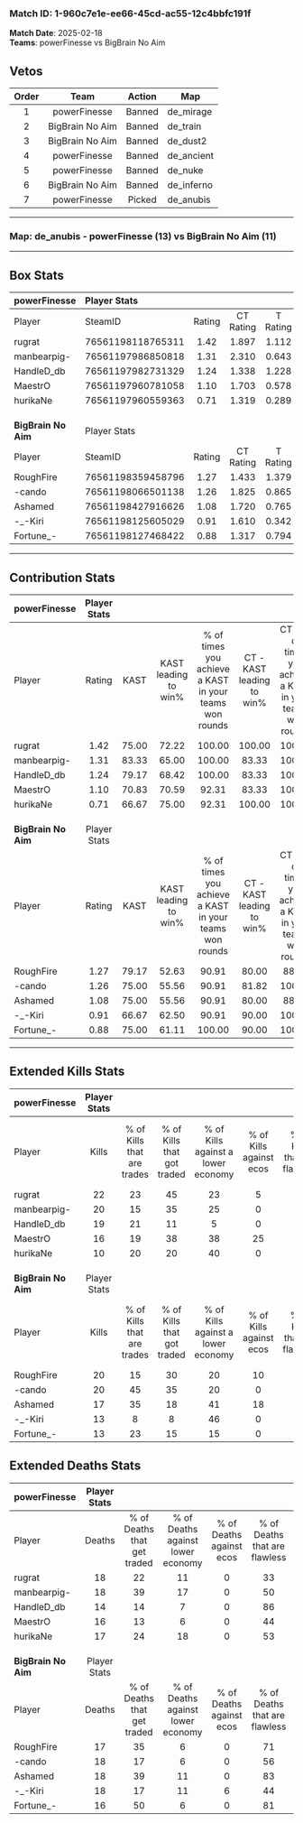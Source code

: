 ### Match ID: 1-960c7e1e-ee66-45cd-ac55-12c4bbfc191f  
**Match Date**: 2025-02-18  
**Teams**: powerFinesse vs BigBrain No Aim  

## Vetos  

| Order | Team | Action | Map |
| :---: | :--: | :----: | --- |
| 1 | powerFinesse | Banned | de_mirage |
| 2 | BigBrain No Aim | Banned | de_train |
| 3 | BigBrain No Aim | Banned | de_dust2 |
| 4 | powerFinesse | Banned | de_ancient |
| 5 | powerFinesse | Banned | de_nuke |
| 6 | BigBrain No Aim | Banned | de_inferno |
| 7 | powerFinesse | Picked | de_anubis |

---  

### **Map**: de_anubis - powerFinesse (13) vs BigBrain No Aim (11)  
---  

## Box Stats  

| **powerFinesse**    | Player Stats      |        |           |          |       |       |       |         |        |      |     |
| :- | :- | :-: | :-: | :-: | :-: | :-: | :-: | :-: | :-: | :-: | :-: |
| Player              | SteamID           | Rating | CT Rating | T Rating | KAST  |  ADR  | Kills | Assists | Deaths | K/D  | HS% |
| rugrat              | 76561198118765311 |  1.42  |   1.897   |  1.112   | 75.00 | 111.3 |  22   |   14    |   18   | 1.22 | 54  |
| manbearpig-         | 76561197986850818 |  1.31  |   2.310   |  0.643   | 83.33 | 88.6  |  20   |    9    |   18   | 1.11 | 30  |
| HandleD_db          | 76561197982731329 |  1.24  |   1.338   |  1.228   | 79.17 | 67.8  |  19   |    2    |   14   | 1.36 | 52  |
| MaestrO             | 76561197960781058 |  1.10  |   1.703   |  0.578   | 70.83 | 84.7  |  16   |    6    |   16   | 1.00 | 62  |
| hurikaNe            | 76561197960559363 |  0.71  |   1.319   |  0.289   | 66.67 | 47.2  |  10   |    8    |   17   | 0.59 | 20  |
|                     |                   |        |           |          |       |       |       |         |        |      |     |
|                     |                   |        |           |          |       |       |       |         |        |      |     |
|                     |                   |        |           |          |       |       |       |         |        |      |     |
| **BigBrain No Aim** | Player Stats      |        |           |          |       |       |       |         |        |      |     |
| Player              | SteamID           | Rating | CT Rating | T Rating | KAST  |  ADR  | Kills | Assists | Deaths | K/D  | HS% |
| RoughFire           | 76561198359458796 |  1.27  |   1.433   |  1.379   | 79.17 | 86.6  |  20   |    3    |   17   | 1.18 | 45  |
| -cando              | 76561198066501138 |  1.26  |   1.825   |  0.865   | 75.00 | 98.2  |  20   |    5    |   18   | 1.11 | 40  |
| Ashamed             | 76561198427916626 |  1.08  |   1.720   |  0.765   | 75.00 | 72.8  |  17   |    7    |   18   | 0.94 | 52  |
| -_-Kiri             | 76561198125605029 |  0.91  |   1.610   |  0.342   | 66.67 | 76.6  |  13   |   11    |   18   | 0.72 | 30  |
| Fortune_-           | 76561198127468422 |  0.88  |   1.317   |  0.794   | 75.00 | 46.2  |  13   |    2    |   16   | 0.81 |  7  |
---  

## Contribution Stats  

| **powerFinesse**    | Player Stats |       |                      |                                                        |                           |                                                             |                          |                                                            |
| :- | :-: | :-: | :-: | :-: | :-: | :-: | :-: | :-: |
| Player              |    Rating    | KAST  | KAST leading to win% | % of times you achieve a KAST in your teams won rounds | CT - KAST leading to win% | CT - % of times you achieve a KAST in your teams won rounds | T - KAST leading to win% | T - % of times you achieve a KAST in your teams won rounds |
| rugrat              |     1.42     | 75.00 |        72.22         |                         100.00                         |          100.00           |                           100.00                            |          37.50           |                           100.00                           |
| manbearpig-         |     1.31     | 83.33 |        65.00         |                         100.00                         |           83.33           |                           100.00                            |          37.50           |                           100.00                           |
| HandleD_db          |     1.24     | 79.17 |        68.42         |                         100.00                         |           83.33           |                           100.00                            |          42.86           |                           100.00                           |
| MaestrO             |     1.10     | 70.83 |        70.59         |                         92.31                          |           83.33           |                           100.00                            |          40.00           |                           66.67                            |
| hurikaNe            |     0.71     | 66.67 |        75.00         |                         92.31                          |          100.00           |                           100.00                            |          33.33           |                           66.67                            |
|                     |              |       |                      |                                                        |                           |                                                             |                          |                                                            |
|                     |              |       |                      |                                                        |                           |                                                             |                          |                                                            |
|                     |              |       |                      |                                                        |                           |                                                             |                          |                                                            |
| **BigBrain No Aim** | Player Stats |       |                      |                                                        |                           |                                                             |                          |                                                            |
| Player              |    Rating    | KAST  | KAST leading to win% | % of times you achieve a KAST in your teams won rounds | CT - KAST leading to win% | CT - % of times you achieve a KAST in your teams won rounds | T - KAST leading to win% | T - % of times you achieve a KAST in your teams won rounds |
| RoughFire           |     1.27     | 79.17 |        52.63         |                         90.91                          |           80.00           |                            88.89                            |          22.22           |                           100.00                           |
| -cando              |     1.26     | 75.00 |        55.56         |                         90.91                          |           81.82           |                           100.00                            |          14.29           |                           50.00                            |
| Ashamed             |     1.08     | 75.00 |        55.56         |                         90.91                          |           80.00           |                            88.89                            |          25.00           |                           100.00                           |
| -_-Kiri             |     0.91     | 66.67 |        62.50         |                         90.91                          |           90.00           |                           100.00                            |          16.67           |                           50.00                            |
| Fortune_-           |     0.88     | 75.00 |        61.11         |                         100.00                         |           90.00           |                           100.00                            |          25.00           |                           100.00                           |
---  

## Extended Kills Stats  

| **powerFinesse**    | Player Stats |                            |                            |                                    |                         |                              |                                 |                                       |                    |           |
| :- | :-: | :-: | :-: | :-: | :-: | :-: | :-: | :-: | :-: | :-: |
| Player              |    Kills     | % of Kills that are trades | % of Kills that got traded | % of Kills against a lower economy | % of Kills against ecos | % of Kills that are flawless | % of Kills that are close duels | % of Kills that are assisted by flash | Pistol Round Kills | AWP Kills |
| rugrat              |      22      |             23             |             45             |                 23                 |            5            |              59              |                9                |                   9                   |         4          |     0     |
| manbearpig-         |      20      |             15             |             35             |                 25                 |            0            |              85              |                5                |                   0                   |         1          |     8     |
| HandleD_db          |      19      |             21             |             11             |                 5                  |            0            |              68              |                0                |                   5                   |         3          |     7     |
| MaestrO             |      16      |             19             |             38             |                 38                 |           25            |              56              |                0                |                   0                   |         2          |     0     |
| hurikaNe            |      10      |             20             |             20             |                 40                 |            0            |              60              |                0                |                   0                   |         0          |     0     |
|                     |              |                            |                            |                                    |                         |                              |                                 |                                       |                    |           |
|                     |              |                            |                            |                                    |                         |                              |                                 |                                       |                    |           |
|                     |              |                            |                            |                                    |                         |                              |                                 |                                       |                    |           |
| **BigBrain No Aim** | Player Stats |                            |                            |                                    |                         |                              |                                 |                                       |                    |           |
| Player              |    Kills     | % of Kills that are trades | % of Kills that got traded | % of Kills against a lower economy | % of Kills against ecos | % of Kills that are flawless | % of Kills that are close duels | % of Kills that are assisted by flash | Pistol Round Kills | AWP Kills |
| RoughFire           |      20      |             15             |             30             |                 20                 |           10            |              60              |                5                |                   0                   |         1          |     0     |
| -cando              |      20      |             45             |             35             |                 20                 |            0            |              55              |                5                |                   0                   |         0          |     0     |
| Ashamed             |      17      |             35             |             18             |                 41                 |           18            |              47              |                6                |                   0                   |         2          |     0     |
| -_-Kiri             |      13      |             8              |             8              |                 46                 |            0            |              31              |                0                |                   0                   |         2          |     0     |
| Fortune_-           |      13      |             23             |             15             |                 15                 |            0            |              62              |                8                |                   8                   |         1          |     8     |
## Extended Deaths Stats  

| **powerFinesse**    | Player Stats |                             |                                   |                          |                               |                            |                           |               |
| :- | :-: | :-: | :-: | :-: | :-: | :-: | :-: | :-: |
| Player              |    Deaths    | % of Deaths that get traded | % of Deaths against lower economy | % of Deaths against ecos | % of Deaths that are flawless | % of Deaths that are close | % of Deaths while blinded | Deaths to AWP |
| rugrat              |      18      |             22              |                11                 |            0             |              33               |             6              |             6             |       2       |
| manbearpig-         |      18      |             39              |                17                 |            0             |              50               |             6              |             0             |       2       |
| HandleD_db          |      14      |             14              |                 7                 |            0             |              86               |             0              |             0             |       2       |
| MaestrO             |      16      |             13              |                 6                 |            0             |              44               |             0              |             0             |       1       |
| hurikaNe            |      17      |             24              |                18                 |            0             |              53               |             12             |             0             |       1       |
|                     |              |                             |                                   |                          |                               |                            |                           |               |
|                     |              |                             |                                   |                          |                               |                            |                           |               |
|                     |              |                             |                                   |                          |                               |                            |                           |               |
| **BigBrain No Aim** | Player Stats |                             |                                   |                          |                               |                            |                           |               |
| Player              |    Deaths    | % of Deaths that get traded | % of Deaths against lower economy | % of Deaths against ecos | % of Deaths that are flawless | % of Deaths that are close | % of Deaths while blinded | Deaths to AWP |
| RoughFire           |      17      |             35              |                 6                 |            0             |              71               |             0              |             0             |       1       |
| -cando              |      18      |             17              |                 6                 |            0             |              56               |             11             |             0             |       3       |
| Ashamed             |      18      |             39              |                11                 |            0             |              83               |             0              |             6             |       5       |
| -_-Kiri             |      18      |             17              |                11                 |            6             |              44               |             0              |             6             |       3       |
| Fortune_-           |      16      |             50              |                 6                 |            0             |              81               |             6              |             6             |       3       |
